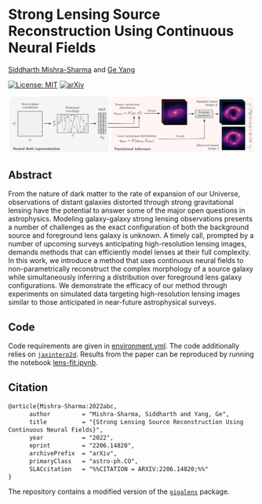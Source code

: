 # Strong Lensing Source Reconstruction Using Continuous Neural Fields

[Siddharth Mishra-Sharma](smsharma@mit.edu) and [Ge Yang](geyang@csail.mit.edu)

[![License: MIT](https://img.shields.io/badge/License-MIT-red.svg)](https://opensource.org/licenses/MIT)
[![arXiv](https://img.shields.io/badge/arXiv-2206.14820%20-green.svg)](https://arxiv.org/abs/2206.14820)

![Summary of model.](paper/arXiv-v1/figures/hig.png)

## Abstract

From the nature of dark matter to the rate of expansion of our Universe, observations of distant galaxies distorted through strong gravitational lensing have the potential to answer some of the major open questions in astrophysics. Modeling galaxy-galaxy strong lensing observations presents a number of challenges as the exact configuration of both the background source and foreground lens galaxy is unknown. A timely call, prompted by a number of upcoming surveys anticipating high-resolution lensing images, demands methods that can efficiently model lenses at their full complexity. In this work, we introduce a method that uses continuous neural fields to non-parametrically reconstruct the complex morphology of a source galaxy while simultaneously inferring a distribution over foreground lens galaxy configurations. We demonstrate the efficacy of our method through experiments on simulated data targeting high-resolution lensing images similar to those anticipated in near-future astrophysical surveys. 

## Code

Code requirements are given in [environment.yml](environment.yml). The code additionally relies on [`jaxinterp2d`](https://github.com/adam-coogan/jaxinterp2d). Results from the paper can be reproduced by running the notebook [lens-fit.ipynb](notebooks/lens-fit.ipynb).

## Citation

```
@article{Mishra-Sharma:2022abc,
      author         = "Mishra-Sharma, Siddharth and Yang, Ge",
      title          = "{Strong Lensing Source Reconstruction Using Continuous Neural Fields}",
      year           = "2022",
      eprint         = "2206.14820",
      archivePrefix  = "arXiv",
      primaryClass   = "astro-ph.CO",
      SLACcitation   = "%%CITATION = ARXIV:2206.14820;%%"
}
```

The repository contains a modified version of the [`gigalens`](https://github.com/giga-lens/gigalens) package.
